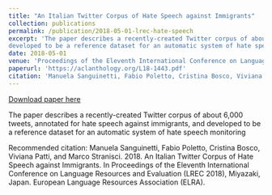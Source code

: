 ```yaml
---
title: "An Italian Twitter Corpus of Hate Speech against Immigrants"
collection: publications
permalink: /publication/2018-05-01-lrec-hate-speech
excerpt: 'The paper describes a recently-created Twitter corpus of about 6,000 tweets, annotated for hate speech against immigrants, and
developed to be a reference dataset for an automatic system of hate speech monitoring'
date: 2018-05-01
venue: 'Proceedings of the Eleventh International Conference on Language Resources and Evaluation (LREC 2018)'
paperurl: 'https://aclanthology.org/L18-1443.pdf'
citation: 'Manuela Sanguinetti, Fabio Poletto, Cristina Bosco, Viviana Patti, and Marco Stranisci. 2018. An Italian Twitter Corpus of Hate Speech against Immigrants. In Proceedings of the Eleventh International Conference on Language Resources and Evaluation (LREC 2018), Miyazaki, Japan. European Language Resources Association (ELRA).'
---
```


<a href='https://aclanthology.org/L18-1443.pdf'>Download paper here</a>

The paper describes a recently-created Twitter corpus of about 6,000 tweets, annotated for hate speech against immigrants, and
developed to be a reference dataset for an automatic system of hate speech monitoring

Recommended citation: Manuela Sanguinetti, Fabio Poletto, Cristina Bosco, Viviana Patti, and Marco Stranisci. 2018. An Italian Twitter Corpus of Hate Speech against Immigrants. In Proceedings of the Eleventh International Conference on Language Resources and Evaluation (LREC 2018), Miyazaki, Japan. European Language Resources Association (ELRA).